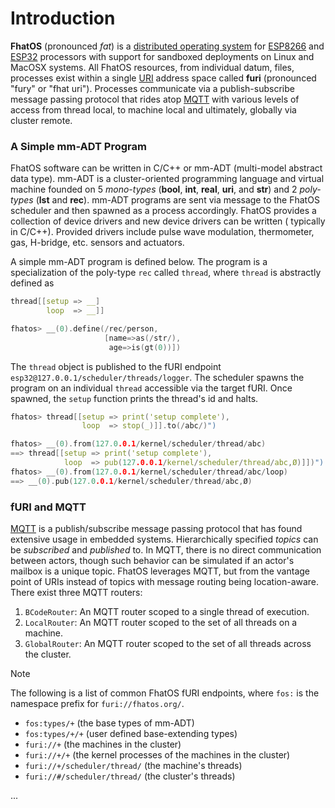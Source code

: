 # Introduction

**FhatOS** (pronounced _fat_) is
a [distributed operating system](https://en.wikipedia.org/wiki/Distributed_operating_system)
for [ESP8266](https://en.wikipedia.org/wiki/ESP8266) and [ESP32](https://en.wikipedia.org/wiki/ESP32) processors with
support for sandboxed deployments on Linux and MacOSX systems. All FhatOS resources, from individual datum, files,
processes exist within a single [URI](https://en.wikipedia.org/wiki/Uniform_Resource_Identifier) address space called
**furi** (pronounced "fury" or "fhat uri"). Processes communicate via a publish-subscribe message passing protocol that
rides atop [MQTT](https://en.wikipedia.org/wiki/MQTT) with various levels of access from thread local, to machine local
and ultimately, globally via cluster remote.

### A Simple mm-ADT Program

FhatOS software can be written in C/C++ or mm-ADT (multi-model abstract data type). mm-ADT is a cluster-oriented
programming language and virtual machine founded on 5 _mono-types_ (**bool**, **int**, **real**, **uri**, and **str**)
and 2 _poly-types_ (**lst** and **rec**). mm-ADT programs are sent via message to the FhatOS scheduler and then spawned
as a process accordingly. FhatOS provides a collection of device drivers and new device drivers can be written (
typically in C/C++). Provided drivers include pulse wave modulation, thermometer, gas, H-bridge, etc. sensors and
actuators.

A simple mm-ADT program is defined below. The program is a specialization of the poly-type `rec` called `thread`,
where `thread` is abstractly defined as

```.cpp
thread[[setup => __]
        loop  => __]]
```

```.cpp
fhatos> __(0).define(/rec/person,
                     [name=>as(/str/),
                      age=>is(gt(0))]) 
```

The `thread` object is published to the fURI endpoint `esp32@127.0.0.1/scheduler/threads/logger`. The scheduler spawns
the program on an individual `thread` accessible via the target fURI. Once spawned, the `setup` function prints the
thread's id and halts.

```.cpp
fhatos> thread[[setup => print('setup complete'),
                loop  => stop(_)]].to(/abc/)")
```

```.cpp
fhatos> __(0).from(127.0.0.1/kernel/scheduler/thread/abc)
==> thread[[setup => print('setup complete'),
            loop  => pub(127.0.0.1/kernel/scheduler/thread/abc,Ø)]])")
fhatos> __(0).from(127.0.0.1/kernel/scheduler/thread/abc/loop)
==> __(0).pub(127.0.0.1/kernel/scheduler/thread/abc,Ø)
```

### fURI and MQTT

[MQTT](https://en.wikipedia.org/wiki/MQTT) is a publish/subscribe message passing protocol that has found extensive
usage in embedded systems. Hierarchically specified _topics_ can be _subscribed_ and _published_ to. In MQTT, there is no direct communication between actors, though such behavior can be simulated if an actor's mailbox is a unique topic. FhatOS leverages MQTT, but from the vantage point of URIs instead of topics with message routing being location-aware. There exist three MQTT routers:

1. `BCodeRouter`: An MQTT router scoped to a single thread of execution.
2. `LocalRouter`: An MQTT router scoped to the set of all threads on a machine.
3. `GlobalRouter`: An MQTT router scoped to the set of all threads across the cluster.

> [!note]
> The following is a list of common FhatOS fURI endpoints, where `fos:` is the namespace prefix
> for `furi://fhatos.org/`.
> * `fos:types/+` (the base types of mm-ADT)
> * `fos:types/+/+` (user defined base-extending types)
> * `furi://+` (the machines in the cluster)
> * `furi://+/+` (the kernel processes of the machines in the cluster)
> * `furi://+/scheduler/thread/` (the machine's threads)
> * `furi://#/scheduler/thread/` (the cluster's threads)

<!-- CODE:BASH:START -->
<!-- ../build/docs/build/main_runner.out -->
<!-- CODE:END -->
<!-- OUTPUT:START -->
...
<!-- OUTPUT:END -->
